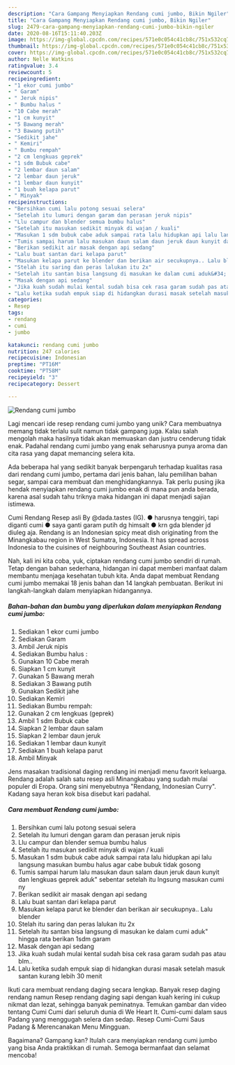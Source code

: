 ```yaml
---
description: "Cara Gampang Menyiapkan Rendang cumi jumbo, Bikin Ngiler"
title: "Cara Gampang Menyiapkan Rendang cumi jumbo, Bikin Ngiler"
slug: 2479-cara-gampang-menyiapkan-rendang-cumi-jumbo-bikin-ngiler
date: 2020-08-16T15:11:40.203Z
image: https://img-global.cpcdn.com/recipes/571e0c054c41cb8c/751x532cq70/rendang-cumi-jumbo-foto-resep-utama.jpg
thumbnail: https://img-global.cpcdn.com/recipes/571e0c054c41cb8c/751x532cq70/rendang-cumi-jumbo-foto-resep-utama.jpg
cover: https://img-global.cpcdn.com/recipes/571e0c054c41cb8c/751x532cq70/rendang-cumi-jumbo-foto-resep-utama.jpg
author: Nelle Watkins
ratingvalue: 3.4
reviewcount: 5
recipeingredient:
- "1 ekor cumi jumbo"
- " Garam"
- " Jeruk nipis"
- " Bumbu halus "
- "10 Cabe merah"
- "1 cm kunyit"
- "5 Bawang merah"
- "3 Bawang putih"
- "Sedikit jahe"
- " Kemiri"
- " Bumbu rempah"
- "2 cm lengkuas geprek"
- "1 sdm Bubuk cabe"
- "2 lembar daun salam"
- "2 lembar daun jeruk"
- "1 lembar daun kunyit"
- "1 buah kelapa parut"
- " Minyak"
recipeinstructions:
- "Bersihkan cumi lalu potong sesuai selera"
- "Setelah itu lumuri dengan garam dan perasan jeruk nipis"
- "Llu campur dan blender semua bumbu halus"
- "Setelah itu masukan sedikit minyak di wajan / kuali"
- "Masukan 1 sdm bubuk cabe aduk sampai rata lalu hidupkan api lalu langsung masukan bumbu halus agar cabe bubuk tidak gosong"
- "Tumis sampai harum lalu masukan daun salam daun jeruk daun kunyit dan lengkuas geprek aduk&#34; sebentar setelah itu lngsung masukan cumi ny"
- "Berikan sedikit air masak dengan api sedang"
- "Lalu buat santan dari kelapa parut"
- "Masukan kelapa parut ke blender dan berikan air secukupnya.. Lalu blender"
- "Stelah itu saring dan peras lalukan itu 2x"
- "Setelah itu santan bisa langsung di masukan ke dalam cumi aduk&#34; hingga rata berikan 1sdm garam"
- "Masak dengan api sedang"
- "Jika kuah sudah mulai kental sudah bisa cek rasa garam sudah pas atau blm.."
- "Lalu ketika sudah empuk siap di hidangkan durasi masak setelah masuk santan kurang lebih 30 menit"
categories:
- Resep
tags:
- rendang
- cumi
- jumbo

katakunci: rendang cumi jumbo 
nutrition: 247 calories
recipecuisine: Indonesian
preptime: "PT16M"
cooktime: "PT58M"
recipeyield: "3"
recipecategory: Dessert

---
```



![Rendang cumi jumbo](https://img-global.cpcdn.com/recipes/571e0c054c41cb8c/751x532cq70/rendang-cumi-jumbo-foto-resep-utama.jpg)

Lagi mencari ide resep rendang cumi jumbo yang unik? Cara membuatnya memang tidak terlalu sulit namun tidak gampang juga. Kalau salah mengolah maka hasilnya tidak akan memuaskan dan justru cenderung tidak enak. Padahal rendang cumi jumbo yang enak seharusnya punya aroma dan cita rasa yang dapat memancing selera kita.

Ada beberapa hal yang sedikit banyak berpengaruh terhadap kualitas rasa dari rendang cumi jumbo, pertama dari jenis bahan, lalu pemilihan bahan segar, sampai cara membuat dan menghidangkannya. Tak perlu pusing jika hendak menyiapkan rendang cumi jumbo enak di mana pun anda berada, karena asal sudah tahu triknya maka hidangan ini dapat menjadi sajian istimewa.

Cumi Rendang Resep asli By @dada.tastes (IG). ● harusnya tenggiri, tapi diganti cumi ● saya ganti garam putih dg himsalt ● krn gda blender jd diuleg aja. Rendang is an Indonesian spicy meat dish originating from the Minangkabau region in West Sumatra, Indonesia. It has spread across Indonesia to the cuisines of neighbouring Southeast Asian countries.


Nah, kali ini kita coba, yuk, ciptakan rendang cumi jumbo sendiri di rumah. Tetap dengan bahan sederhana, hidangan ini dapat memberi manfaat dalam membantu menjaga kesehatan tubuh kita. Anda dapat membuat Rendang cumi jumbo memakai 18 jenis bahan dan 14 langkah pembuatan. Berikut ini langkah-langkah dalam menyiapkan hidangannya.

<!--inarticleads1-->

##### Bahan-bahan dan bumbu yang diperlukan dalam menyiapkan Rendang cumi jumbo:

1. Sediakan 1 ekor cumi jumbo
1. Sediakan  Garam
1. Ambil  Jeruk nipis
1. Sediakan  Bumbu halus :
1. Gunakan 10 Cabe merah
1. Siapkan 1 cm kunyit
1. Gunakan 5 Bawang merah
1. Sediakan 3 Bawang putih
1. Gunakan Sedikit jahe
1. Sediakan  Kemiri
1. Sediakan  Bumbu rempah:
1. Gunakan 2 cm lengkuas (geprek)
1. Ambil 1 sdm Bubuk cabe
1. Siapkan 2 lembar daun salam
1. Siapkan 2 lembar daun jeruk
1. Sediakan 1 lembar daun kunyit
1. Sediakan 1 buah kelapa parut
1. Ambil  Minyak


Jens masakan tradisional daging rendang ini menjadi menu favorit keluarga. Rendang adalah salah satu resep asli Minangkabau yang sudah mulai populer di Eropa. Orang sini menyebutnya &#34;Rendang, Indonesian Curry&#34;. Kadang saya heran kok bisa disebut kari padahal. 

<!--inarticleads2-->

##### Cara membuat Rendang cumi jumbo:

1. Bersihkan cumi lalu potong sesuai selera
1. Setelah itu lumuri dengan garam dan perasan jeruk nipis
1. Llu campur dan blender semua bumbu halus
1. Setelah itu masukan sedikit minyak di wajan / kuali
1. Masukan 1 sdm bubuk cabe aduk sampai rata lalu hidupkan api lalu langsung masukan bumbu halus agar cabe bubuk tidak gosong
1. Tumis sampai harum lalu masukan daun salam daun jeruk daun kunyit dan lengkuas geprek aduk&#34; sebentar setelah itu lngsung masukan cumi ny
1. Berikan sedikit air masak dengan api sedang
1. Lalu buat santan dari kelapa parut
1. Masukan kelapa parut ke blender dan berikan air secukupnya.. Lalu blender
1. Stelah itu saring dan peras lalukan itu 2x
1. Setelah itu santan bisa langsung di masukan ke dalam cumi aduk&#34; hingga rata berikan 1sdm garam
1. Masak dengan api sedang
1. Jika kuah sudah mulai kental sudah bisa cek rasa garam sudah pas atau blm..
1. Lalu ketika sudah empuk siap di hidangkan durasi masak setelah masuk santan kurang lebih 30 menit


Ikuti cara membuat rendang daging secara lengkap. Banyak resep daging rendang namun Resep rendang daging sapi dengan kuah kering ini cukup nikmat dan lezat, sehingga banyak peminatnya. Temukan gambar dan video tentang Cumi Cumi dari seluruh dunia di We Heart It. Cumi-cumi dalam saus Padang yang menggugah selera dan sedap. Resep Cumi-Cumi Saus Padang &amp; Merencanakan Menu Mingguan. 

Bagaimana? Gampang kan? Itulah cara menyiapkan rendang cumi jumbo yang bisa Anda praktikkan di rumah. Semoga bermanfaat dan selamat mencoba!
